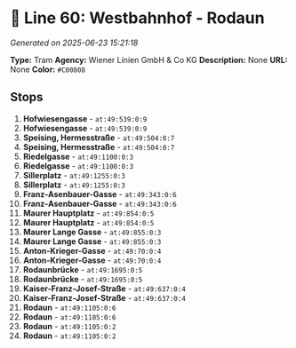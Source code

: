 # 🚊 Line 60: Westbahnhof - Rodaun

*Generated on 2025-06-23 15:21:18*

**Type:** Tram
**Agency:** Wiener Linien GmbH & Co KG
**Description:** None
**URL:** None
**Color:** `#C00808`

## Stops

1. **Hofwiesengasse** - `at:49:539:0:9`
2. **Hofwiesengasse** - `at:49:539:0:9`
3. **Speising, Hermesstraße** - `at:49:504:0:7`
4. **Speising, Hermesstraße** - `at:49:504:0:7`
5. **Riedelgasse** - `at:49:1100:0:3`
6. **Riedelgasse** - `at:49:1100:0:3`
7. **Sillerplatz** - `at:49:1255:0:3`
8. **Sillerplatz** - `at:49:1255:0:3`
9. **Franz-Asenbauer-Gasse** - `at:49:343:0:6`
10. **Franz-Asenbauer-Gasse** - `at:49:343:0:6`
11. **Maurer Hauptplatz** - `at:49:854:0:5`
12. **Maurer Hauptplatz** - `at:49:854:0:5`
13. **Maurer Lange Gasse** - `at:49:855:0:3`
14. **Maurer Lange Gasse** - `at:49:855:0:3`
15. **Anton-Krieger-Gasse** - `at:49:70:0:4`
16. **Anton-Krieger-Gasse** - `at:49:70:0:4`
17. **Rodaunbrücke** - `at:49:1695:0:5`
18. **Rodaunbrücke** - `at:49:1695:0:5`
19. **Kaiser-Franz-Josef-Straße** - `at:49:637:0:4`
20. **Kaiser-Franz-Josef-Straße** - `at:49:637:0:4`
21. **Rodaun** - `at:49:1105:0:6`
22. **Rodaun** - `at:49:1105:0:6`
23. **Rodaun** - `at:49:1105:0:2`
24. **Rodaun** - `at:49:1105:0:2`